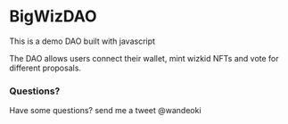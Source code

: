 # BigWizDAO
This is a demo DAO built with javascript

The DAO allows users connect their wallet, mint wizkid NFTs and vote for different proposals.

### **Questions?**
Have some questions? send me a tweet @wandeoki
